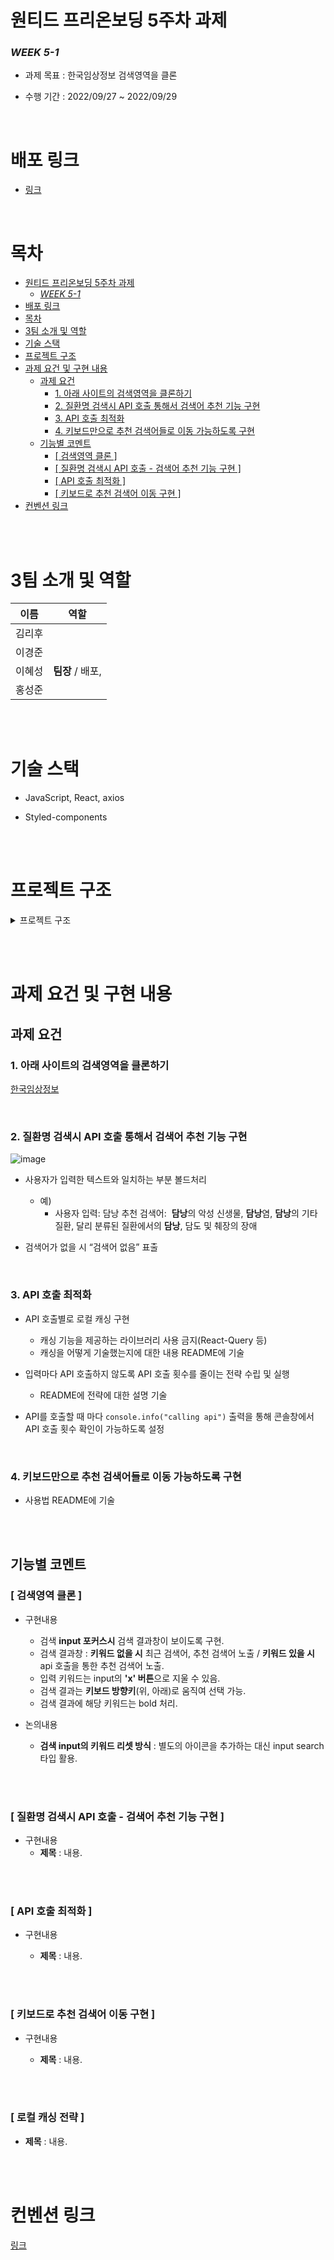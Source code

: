 # 원티드 프리온보딩 5주차 과제

### _WEEK 5-1_

- 과제 목표 : 한국임상정보 검색영역을 클론

- 수행 기간 : 2022/09/27 ~ 2022/09/29

<br>

# 배포 링크

- [링크](https://pre-onboarding-assignment-week-5-1-team-3-server-wfe1.vercel.app/)

<br>

# 목차

- [원티드 프리온보딩 5주차 과제](#원티드-프리온보딩-5주차-과제)
    - [_WEEK 5-1_](#week-5-1)
- [배포 링크](#배포-링크)
- [목차](#목차)
- [3팀 소개 및 역할](#3팀-소개-및-역할)
- [기술 스택](#기술-스택)
- [프로젝트 구조](#프로젝트-구조)
- [과제 요건 및 구현 내용](#과제-요건-및-구현-내용)
  - [과제 요건](#과제-요건)
    - [1. 아래 사이트의 검색영역을 클론하기](#1-아래-사이트의-검색영역을-클론하기)
    - [2. 질환명 검색시 API 호출 통해서 검색어 추천 기능 구현](#2-질환명-검색시-api-호출-통해서-검색어-추천-기능-구현)
    - [3. API 호출 최적화](#3-api-호출-최적화)
    - [4. 키보드만으로 추천 검색어들로 이동 가능하도록 구현](#4-키보드만으로-추천-검색어들로-이동-가능하도록-구현)
  - [기능별 코멘트](#기능별-코멘트)
    - [[ 검색영역 클론 ]](#-검색영역-클론-)
    - [[ 질환명 검색시 API 호출 - 검색어 추천 기능 구현 ]](#-질환명-검색시-api-호출---검색어-추천-기능-구현-)
    - [[ API 호출 최적화 ]](#-api-호출-최적화-)
    - [[ 키보드로 추천 검색어 이동 구현 ]](#-키보드로-추천-검색어-이동-구현-)
- [컨벤션 링크](#컨벤션-링크)

<br><br>

# 3팀 소개 및 역할

| 이름   | 역할             |
| ------ | ---------------- |
| 김리후 |                  |
| 이경준 |                  |
| 이혜성 | **팀장** / 배포, |
| 홍성준 |                  |

<br><br>

# 기술 스택

- JavaScript, React, axios

- Styled-components

<br><br>

# 프로젝트 구조

<details>

<summary>프로젝트 구조</summary>

```
📦src
 ┣ 📂api
 ┃ ┣ 📜api.js
 ┃ ┣ 📜axios-instance.js
 ┃ ┣ 📜index.jsx
 ┃ ┗ 📜usersApi.js
 ┣ 📂assets
 ┃ ┣ 📜logo.png
 ┃ ┗ 📜logo_white.png
 ┣ 📂components
 ┃ ┣ 📂Users
 ┃ ┃ ┣ 📜UserAddForm.jsx
 ┃ ┃ ┗ 📜UserAddInput.jsx
 ┃ ┣ 📜Dashboard.jsx
 ┃ ┗ 📜Header.jsx
 ┣ 📂data
 ┃ ┣ 📜accountStatus.json
 ┃ ┣ 📜brokerFormat.json
 ┃ ┣ 📜brokers.json
 ┃ ┗ 📜index.js
 ┣ 📂hooks
 ┃ ┗ 📜useFormat.js
 ┣ 📂pages
 ┃ ┣ 📂AccountDetail
 ┃ ┃ ┣ 📂bread-crumbs
 ┃ ┃ ┃ ┗ 📜index.jsx
 ┃ ┃ ┣ 📂components
 ┃ ┃ ┃ ┣ 📜Account.jsx
 ┃ ┃ ┃ ┣ 📜AccountUser.jsx
 ┃ ┃ ┃ ┣ 📜style.js
 ┃ ┃ ┃ ┗ 📜UserSetting.jsx
 ┃ ┃ ┗ 📜AccountDetail.jsx
 ┃ ┣ 📂accounts
 ┃ ┃ ┣ 📜accounts.constants.js
 ┃ ┃ ┣ 📜accounts.jsx
 ┃ ┃ ┗ 📜accounts.utils.jsx
 ┃ ┣ 📂Login
 ┃ ┃ ┣ 📜AuthRoute.jsx
 ┃ ┃ ┗ 📜Login.jsx
 ┃ ┣ 📂userdetail
 ┃ ┃ ┣ 📂components
 ┃ ┃ ┃ ┣ 📜AccountListSection.jsx
 ┃ ┃ ┃ ┣ 📜common.js
 ┃ ┃ ┃ ┗ 📜UserInfoSection.jsx
 ┃ ┃ ┗ 📜UserDetail.jsx
 ┃ ┣ 📂Users
 ┃ ┃ ┣ 📂components
 ┃ ┃ ┃ ┣ 📜User.jsx
 ┃ ┃ ┃ ┣ 📜UserList.jsx
 ┃ ┃ ┃ ┣ 📜UserListPagination.jsx
 ┃ ┃ ┃ ┗ 📜UserMenu.jsx
 ┃ ┃ ┗ 📜Users.jsx
 ┃ ┗ 📜Main.jsx
 ┣ 📂store
 ┃ ┣ 📜account.js
 ┃ ┣ 📜user.js
 ┃ ┗ 📜userList.js
 ┣ 📂utils
 ┃ ┣ 📜account.util.js
 ┃ ┣ 📜constants.js
 ┃ ┣ 📜formatUsersData.js
 ┃ ┗ 📜storage.js
 ┣ 📜App.css
 ┣ 📜App.jsx
 ┣ 📜App.test.js
 ┣ 📜index.jsx
 ┣ 📜reportWebVitals.js
 ┗ 📜setupTests.js
```

</details>

<br><br>

# 과제 요건 및 구현 내용

## 과제 요건

### 1. 아래 사이트의 검색영역을 클론하기

[한국임상정보](https://clinicaltrialskorea.com/)

  <br>
  
### 2. 질환명 검색시 API 호출 통해서 검색어 추천 기능 구현
   ![image](https://user-images.githubusercontent.com/81549337/192813572-491bf3fc-65e5-4317-9ea3-5a33a28eee53.png)

- 사용자가 입력한 텍스트와 일치하는 부분 볼드처리

  - 예)
    - 사용자 입력: 담낭
      추천 검색어:  **담낭**의 악성 신생물, **담낭**염, **담낭**의 기타 질환, 달리 분류된 질환에서의 **담낭**, 담도 및 췌장의 장애

- 검색어가 없을 시 “검색어 없음” 표출

  <br>

### 3. API 호출 최적화

- API 호출별로 로컬 캐싱 구현

  - 캐싱 기능을 제공하는 라이브러리 사용 금지(React-Query 등)
  - 캐싱을 어떻게 기술했는지에 대한 내용 README에 기술

- 입력마다 API 호출하지 않도록 API 호출 횟수를 줄이는 전략 수립 및 실행

  - README에 전략에 대한 설명 기술

- API를 호출할 때 마다 `console.info("calling api")` 출력을 통해 콘솔창에서 API 호출 횟수 확인이 가능하도록 설정

<br>

### 4. 키보드만으로 추천 검색어들로 이동 가능하도록 구현

- 사용법 README에 기술

<br><br>

## 기능별 코멘트

### [ 검색영역 클론 ]

- 구현내용
  - 검색 **input 포커스시** 검색 결과창이 보이도록 구현.
  - 검색 결과창 : **키워드 없을 시** 최근 검색어, 추천 검색어 노출 / **키워드 있을 시** api 호출을 통한 추천 검색어 노출.
  - 입력 키워드는 input의 **'x' 버튼**으로 지울 수 있음.
  - 검색 결과는 **키보드 방향키**(위, 아래)로 움직여 선택 가능.
  - 검색 결과에 해당 키워드는 bold 처리.

- 논의내용
  - **검색 input의 키워드 리셋 방식** : 별도의 아이콘을 추가하는 대신 input search 타입 활용.

<br><br>

### [ 질환명 검색시 API 호출 - 검색어 추천 기능 구현 ]

- 구현내용
  - **제목** : 내용.


<br><br>

### [ API 호출 최적화 ]

- 구현내용

  - **제목** : 내용.

<br><br>

### [ 키보드로 추천 검색어 이동 구현 ]

- 구현내용

  - **제목** : 내용.
  
<br><br>

### [ 로컬 캐싱 전략 ]
  - **제목** : 내용.

<br><br>

# 컨벤션 링크

[링크](https://sunhwaday.notion.site/c0ff2ba4723c42a289ab9021e8aa95ba)
